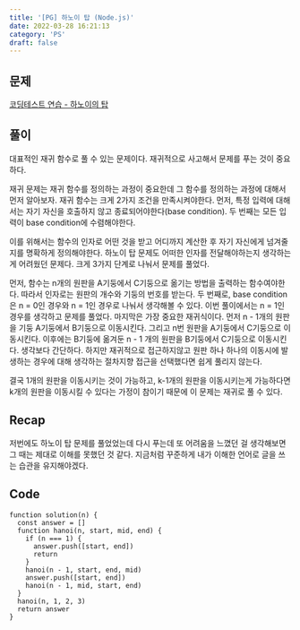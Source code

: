 ```yaml
---
title: '[PG] 하노이 탑 (Node.js)'
date: 2022-03-28 16:21:13
category: 'PS'
draft: false
---
```


## 문제

[코딩테스트 연습 - 하노이의 탑](https://programmers.co.kr/learn/courses/30/lessons/12946)

## 풀이

대표적인 재귀 함수로 풀 수 있는 문제이다. 재귀적으로 사고해서 문제를 푸는 것이 중요하다.

재귀 문제는 재귀 함수를 정의하는 과정이 중요한데 그 함수를 정의하는 과정에 대해서 먼저 알아보자. 재귀 함수는 크게 2가지 조건을 만족시켜야한다. 먼저, 특정 입력에 대해서는 자기 자신을 호출하지 않고 종료되어야한다(base condition). 두 번째는 모든 입력이 base condition에 수렴해야한다.

이를 위해서는 함수의 인자로 어떤 것을 받고 어디까지 계산한 후 자기 자신에게 넘겨줄 지를 명확하게 정의해야한다. 하노이 탑 문제도 어떠한 인자를 전달해야하는지 생각하는게 어려웠던 문제다. 크게 3가지 단계로 나눠서 문제를 풀었다.

먼저, 함수는 n개의 원판을 A기둥에서 C기둥으로 옮기는 방법을 출력하는 함수여야한다. 따라서 인자로는 원판의 개수와 기둥의 번호를 받는다. 두 번째로, base condition은 n = 0인 경우와 n = 1인 경우로 나눠서 생각해볼 수 있다. 이번 풀이에서는 n = 1인 경우를 생각하고 문제를 풀었다. 마지막은 가장 중요한 재귀식이다. 먼저 n - 1개의 원판을 기둥 A기둥에서 B기둥으로 이동시킨다. 그리고 n번 원판을 A기둥에서 C기둥으로 이동시킨다. 이후에는 B기둥에 옮겨둔 n - 1 개의 원판을 B기둥에서 C기둥으로 이동시킨다. 생각보다 간단하다. 하지만 재귀적으로 접근하지않고 원판 하나 하나의 이동시에 발생하는 경우에 대해 생각하는 절차지향 접근을 선택했다면 쉽게 풀리지 않는다.

결국 1개의 원판을 이동시키는 것이 가능하고, k-1개의 원판을 이동시키는게 가능하다면 k개의 원판을 이동시킬 수 있다는 가정이 참이기 때문에 이 문제는 재귀로 풀 수 있다.

## Recap

저번에도 하노이 탑 문제를 풀었었는데 다시 푸는데 또 어려움을 느꼈던 걸 생각해보면 그 때는 제대로 이해를 못했던 것 같다. 지금처럼 꾸준하게 내가 이해한 언어로 글을 쓰는 습관을 유지해야겠다.

## Code

```tsx
function solution(n) {
  const answer = []
  function hanoi(n, start, mid, end) {
    if (n === 1) {
      answer.push([start, end])
      return
    }
    hanoi(n - 1, start, end, mid)
    answer.push([start, end])
    hanoi(n - 1, mid, start, end)
  }
  hanoi(n, 1, 2, 3)
  return answer
}
```
